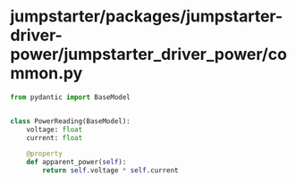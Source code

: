 # jumpstarter/packages/jumpstarter-driver-power/jumpstarter_driver_power/common.py

```python
from pydantic import BaseModel


class PowerReading(BaseModel):
    voltage: float
    current: float

    @property
    def apparent_power(self):
        return self.voltage * self.current

```